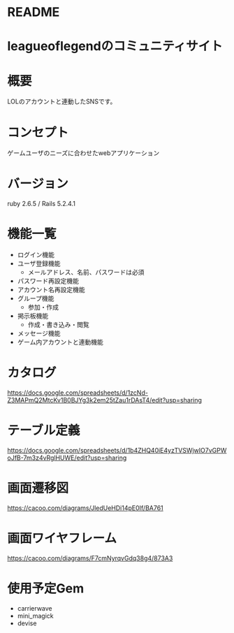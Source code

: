 # README

# leagueoflegendのコミュニティサイト

# 概要
LOLのアカウントと連動したSNSです。

# コンセプト
ゲームユーザのニーズに合わせたwebアプリケーション

# バージョン
ruby 2.6.5 / Rails 5.2.4.1

# 機能一覧
- ログイン機能
- ユーザ登録機能
  - メールアドレス、名前、パスワードは必須
- パスワード再設定機能
- アカウント名再設定機能
- グループ機能
  - 参加・作成
- 掲示板機能
  - 作成・書き込み・閲覧
- メッセージ機能
- ゲーム内アカウントと連動機能

# カタログ
https://docs.google.com/spreadsheets/d/1zcNd-Z3MAPmQ2MtcKv1B0BJYg3k2em25tZau1rDAsT4/edit?usp=sharing

# テーブル定義
https://docs.google.com/spreadsheets/d/1b4ZHQ40iE4yzTVSWjwIO7vGPWoJfB-7m3z4vRglHUWE/edit?usp=sharing

# 画面遷移図
https://cacoo.com/diagrams/JledUeHDi14pE0If/BA761

# 画面ワイヤフレーム
https://cacoo.com/diagrams/F7cmNyrqvGdq38g4/873A3

# 使用予定Gem
- carrierwave
- mini_magick
- devise
